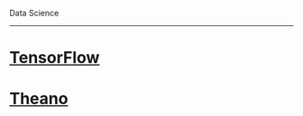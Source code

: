 Data Science

---

<!-- use only links inside h1, h2, h3 and h4 -->

# [TensorFlow](tensorflow)
# [Theano](theano)



